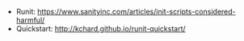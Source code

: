 
* Runit: https://www.sanityinc.com/articles/init-scripts-considered-harmful/
* Quickstart: http://kchard.github.io/runit-quickstart/
